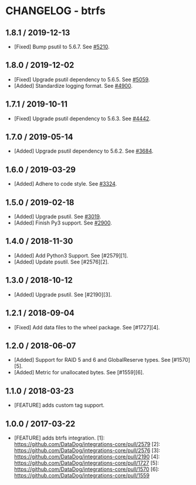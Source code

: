 # CHANGELOG - btrfs

## 1.8.1 / 2019-12-13

* [Fixed] Bump psutil to 5.6.7. See [#5210](https://github.com/DataDog/integrations-core/pull/5210).

## 1.8.0 / 2019-12-02

* [Fixed] Upgrade psutil dependency to 5.6.5. See [#5059](https://github.com/DataDog/integrations-core/pull/5059).
* [Added] Standardize logging format. See [#4900](https://github.com/DataDog/integrations-core/pull/4900).

## 1.7.1 / 2019-10-11

* [Fixed] Upgrade psutil dependency to 5.6.3. See [#4442](https://github.com/DataDog/integrations-core/pull/4442).

## 1.7.0 / 2019-05-14

* [Added] Upgrade psutil dependency to 5.6.2. See [#3684](https://github.com/DataDog/integrations-core/pull/3684).

## 1.6.0 / 2019-03-29

* [Added] Adhere to code style. See [#3324](https://github.com/DataDog/integrations-core/pull/3324).

## 1.5.0 / 2019-02-18

* [Added] Upgrade psutil. See [#3019](https://github.com/DataDog/integrations-core/pull/3019).
* [Added] Finish Py3 support. See [#2900](https://github.com/DataDog/integrations-core/pull/2900).

## 1.4.0 / 2018-11-30

* [Added] Add Python3 Support. See [#2579][1].
* [Added] Update psutil. See [#2576][2].

## 1.3.0 / 2018-10-12

* [Added] Upgrade psutil. See [#2190][3].

## 1.2.1 / 2018-09-04

* [Fixed] Add data files to the wheel package. See [#1727][4].

## 1.2.0 / 2018-06-07

* [Added] Support for RAID 5 and 6 and GlobalReserve types. See [#1570][5].
* [Added] Metric for unallocated bytes. See [#1559][6].

## 1.1.0 / 2018-03-23

* [FEATURE] adds custom tag support.

## 1.0.0 / 2017-03-22

* [FEATURE] adds btrfs integration.
[1]: https://github.com/DataDog/integrations-core/pull/2579
[2]: https://github.com/DataDog/integrations-core/pull/2576
[3]: https://github.com/DataDog/integrations-core/pull/2190
[4]: https://github.com/DataDog/integrations-core/pull/1727
[5]: https://github.com/DataDog/integrations-core/pull/1570
[6]: https://github.com/DataDog/integrations-core/pull/1559
